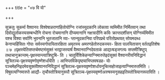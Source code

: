 +++
title = "०७ वि यो"

+++

सुक्रतुः सुकर्मा वैश्वानरः विश्वेषान्नराणांहितोयोग्निः रजांस्युदकानि लोकावा व्यमिमीत निर्मितवान् तथा दिवोद्युलोकस्यसम्बन्धीनि रोचना रोचमानानि दीप्यमानानि नक्षत्रादीनि कविः क्रान्तदर्शीसन् योग्निर्व्यमिमीत यश्च विश्वा सर्वाणि भुवनानि भूतजातानि व्या- प्तान्युदकानिवा परिपप्रथे परितोप्रथयत् सोयमदब्धः केनाप्यहिंसितः गोपाः सर्वस्यगोपायितारक्षिता अमृतस्य अमरणहेतोरुदकस्यर- क्षिता पालयितासन् वर्ततइतिशेषः ॥ ७ ॥पृक्षस्येतिसप्तर्चमष्टमंसूक्तं भरद्वाजस्यार्षं वैश्वानराग्निदेवताकं आद्याःषड्जगत्यः सप्तमीत्रिष्टुप् तथाचानुक्रान्तम्-पृक्षस्यान्त्यात्रिष्टुबि- ति । चातुर्विंशिकेहन्याग्निमारुतेइदंसूक्तं वैश्वानरीयनिविद्धानं सूत्रितञ्च-पृक्षस्यवृष्णोवृष्णेशर्धायेति । आभिप्लविकेपृष्ठ्याभिप्लवषडह- योः पञ्चमेहनिइदमेवसूक्तंवैश्वानरनिविद्धानं सूत्रितञ्च-पृक्षस्यवृष्णोशर्धायनूचित्सहोजाइत्याग्निमारुतमिति । विषुवत्यग्निमारुते आद्यौ- तृचौस्तोत्रियानुरूपौ सूत्रितञ्च-पृक्षस्यवृष्णोअरुषस्यनूसहइतिस्तोत्रियानरूपाविति ।